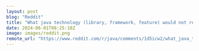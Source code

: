 ```yaml
---
layout: post
blog: "Reddit"
title: "What java technology (library, framework, feature) would not recommend and why?"
date: 2024-06-01T08:25:18Z
image: images/reddit.png
remote_url: "https://www.reddit.com/r/java/comments/1d5icw2/what_java_technology_library_framework_feature/"
---
```

